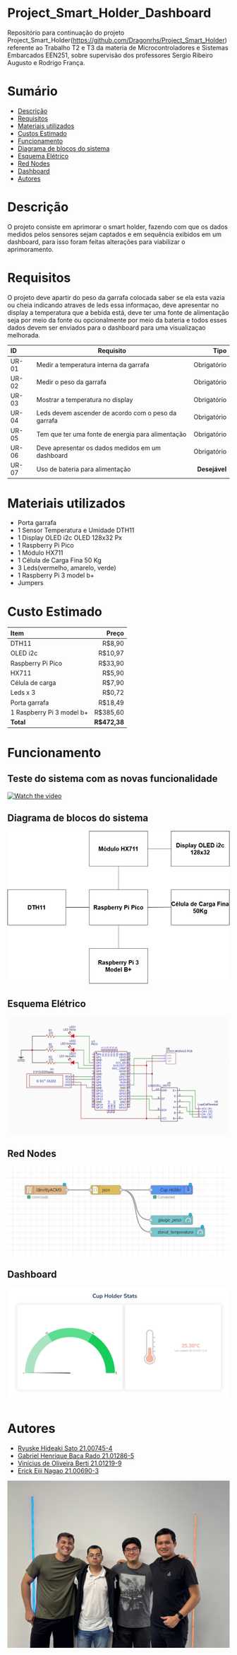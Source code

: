 # Project_Smart_Holder_Dashboard

Repositório para continuação do projeto Project_Smart_Holder(https://github.com/Dragonrhs/Project_Smart_Holder) referente ao Trabalho T2 e T3 da materia de Microcontroladores e Sistemas Embarcados EEN251, sobre supervisão dos professores Sergio Ribeiro Augusto e Rodrigo França.

# Sumário

- [Descrição](#Descrição)
- [Requisitos](#Requisitos)
- [Materiais utilizados](#Materiais-utilizados)
- [Custos Estimado](#Custos-Estimado)
- [Funcionamento](#Funcionamento)
- [Diagrama de blocos do sistema](#Diagrama-de-blocos-do-sistema)
- [Esquema Elétrico](#Esquema-Elétrico)
- [Red Nodes](#Red-Nodes)
- [Dashboard](#Dashboard)
- [Autores](#Autores)

# Descrição 

O projeto consiste em aprimorar o smart holder, fazendo com que os dados medidos pelos sensores sejam captados e em sequência exibidos em um dashboard, para isso foram feitas alterações para viabilizar o aprimoramento.

# Requisitos 

O projeto deve apartir do peso da garrafa colocada saber se ela esta vazia ou cheia indicando atraves de leds essa informaçao, deve apresentar no display a temperatura que a bebida está, deve ter uma fonte de alimentação seja por meio da fonte ou opcionalmente por meio da bateria e todos esses dados devem ser enviados para o dashboard para uma visualizaçao melhorada.


| ID    |                        Requisito                    |     Tipo     |
| :-----|-----------------------------------------------------|-------------:|
| UR-01 | Medir a temperatura interna da garrafa              | Obrigatório  |
| UR-02 | Medir o peso da garrafa                             | Obrigatório  |
| UR-03 | Mostrar a temperatura no display                    | Obrigatório  |
| UR-04 | Leds devem ascender de acordo com o peso da garrafa | Obrigatório  |
| UR-05 | Tem que ter uma fonte de energia para alimentação   | Obrigatório  |
| UR-06 | Deve apresentar os dados medidos em um dashboard    | Obrigatório  |
| UR-07 | Uso de bateria para alimentação                     |**Desejável** |


# Materiais utilizados

- Porta garrafa
- 1 Sensor Temperatura e Umidade DTH11 
- 1 Display OLED i2c OLED 128x32 Px 
- 1 Raspberry Pi Pico
- 1 Módulo HX711
- 1 Célula de Carga Fina 50 Kg
- 3 Leds(vermelho, amarelo, verde)
- 1 Raspberry Pi 3 model b+
- Jumpers

# Custo Estimado 

| Item                      |   Preço    | 
| :-------------------------|-----------:|
| DTH11                     | R$8,90     |
| OLED i2c                  | R$10,97    |
| Raspberry Pi Pico         | R$33,90    |
| HX711                     | R$5,90     |
| Célula de carga           | R$7,90     |
| Leds x 3                  | R$0,72     |
| Porta garrafa             | R$18,49    |
| 1 Raspberry Pi 3 model b+ | R$385,60   |
| **Total**                 |**R$472,38**|

# Funcionamento

## Teste do sistema com as novas funcionalidade

[![Watch the video](https://www.alura.com.br/artigos/assets/tipos-de-testes-principais-por-que-utiliza-los/tipos-de-testes-principais-por-que-utiliza-los.jpg)](https://www.youtube.com/watch?v=bH4ARBMKPck)


## Diagrama de blocos do sistema

![screenshot](imagens/diagrama.png)

## Esquema Elétrico

![screenshot](imagens/Esquema_Eletrico.jpeg)

## Red Nodes

![screenshot](imagens/Red.jpeg)

## Dashboard

![screenshot](imagens/Dashboard.jpeg)

# Autores
- [Ryuske Hideaki Sato 21.00745-4](https://github.com/Dragonrhs)
- [Gabriel Henrique Baca Rado 21.01286-5](https://github.com/Gabriel-HBR)
- [Vinícius de Oliveira Berti 21.01219-9](https://github.com/ViniciusBerti)
- [Erick Eiji Nagao 21.00690-3](https://github.com/ErickNagao)


![screenshot](imagens/equipe.jpeg)
